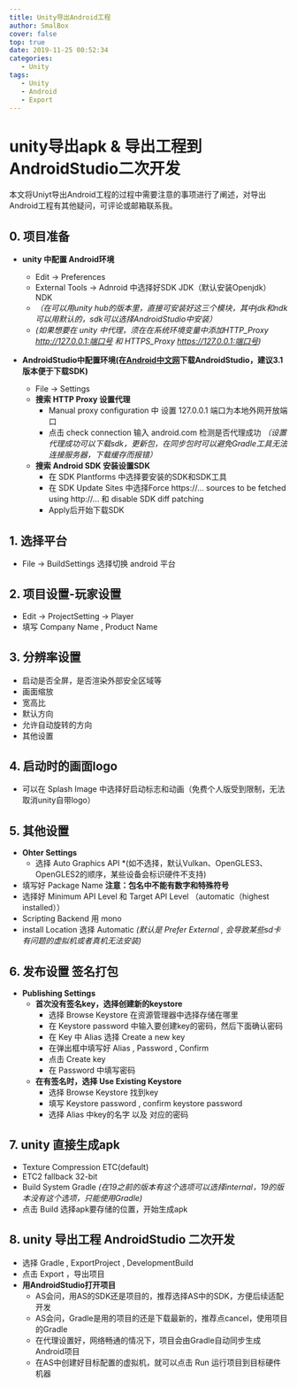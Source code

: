 ```yaml
---
title: Unity导出Android工程
author: SmalBox
cover: false
top: true
date: 2019-11-25 00:52:34
categories:
   - Unity
tags:
   - Unity
   - Android
   - Export
---
```

# unity导出apk & 导出工程到AndroidStudio二次开发

本文将Uniyt导出Android工程的过程中需要注意的事项进行了阐述，对导出Android工程有其他疑问，可评论或邮箱联系我。

## 0. 项目准备
   - **unity 中配置 Android环境**
      - Edit -> Preferences
      - External Tools -> Adnroid 中选择好SDK JDK（默认安装Openjdk） NDK
      - *（在可以用unity hub的版本里，直接可安装好这三个模块，其中jdk和ndk可以用默认的，sdk可以选择AndroidStudio中安装）*
      - *(如果想要在 unity 中代理，须在在系统环境变量中添加HTTP_Proxy http://127.0.0.1:端口号 和 HTTPS_Proxy https://127.0.0.1:端口号)*

   - **AndroidStudio中配置环境(在[Android中文网](https://developer.android.google.cn/)下载AndroidStudio，建议3.1版本便于下载SDK)**
      - File -> Settings
      - **搜索 HTTP Proxy 设置代理**
         - Manual proxy configuration 中 设置 127.0.0.1 端口为本地外网开放端口
         - 点击 check connection 输入 android.com 检测是否代理成功
         *（设置代理成功可以下载sdk，更新包，在同步包时可以避免Gradle工具无法连接服务器，下载缓存而报错）*
      - **搜索 Android SDK 安装设置SDK**
         - 在 SDK Plantforms 中选择要安装的SDK和SDK工具
         - 在 SDK Update Sites 中选择Force https://... sources to be fetched using http://... 和 disable SDK diff patching
         - Apply后开始下载SDK

## 1. 选择平台
   - File -> BuildSettings 选择切换 android 平台

## 2. 项目设置-玩家设置
   - Edit -> ProjectSetting -> Player
   - 填写 Company Name , Product Name

## 3. 分辨率设置
   - 启动是否全屏，是否渲染外部安全区域等
   - 画面缩放
   - 宽高比
   - 默认方向
   - 允许自动旋转的方向
   - 其他设置

## 4. 启动时的画面logo
   - 可以在 Splash Image 中选择好启动标志和动画（免费个人版受到限制，无法取消unity自带logo）

## 5. 其他设置
   - **Ohter Settings**
      - 选择 Auto Graphics API *(如不选择，默认Vulkan、OpenGLES3、OpenGLES2的顺序，某些设备会标识硬件不支持)
   - 填写好 Package Name **注意：包名中不能有数字和特殊符号**
   - 选择好 Minimum API Level 和 Target API Level （automatic（highest installed））
   - Scripting Backend 用 mono
   - install Location 选择 Automatic *(默认是 Prefer External , 会导致某些sd卡有问题的虚拟机或者真机无法安装)*

## 6. 发布设置 签名打包
   - **Publishing Settings**
      - **首次没有签名key，选择创建新的keystore**
         - 选择 Browse Keystore 在资源管理器中选择存储在哪里
         - 在 Keystore password 中输入要创建key的密码，然后下面确认密码
         - 在 Key 中 Alias 选择 Create a new key
         - 在弹出框中填写好 Alias , Password , Confirm 
         - 点击 Create key
         - 在 Password 中填写密码
      - **在有签名时，选择 Use Existing Keystore**
         - 选择 Browse Keystore 找到key
         - 填写 Keystore password , confirm keystore password 
         - 选择 Alias 中key的名字 以及 对应的密码

## 7. unity 直接生成apk
   - Texture Compression ETC(default)
   - ETC2 fallback 32-bit
   - Build System Gradle *(在19之前的版本有这个选项可以选择internal，19的版本没有这个选项，只能使用Gradle)*
   - 点击 Build 选择apk要存储的位置，开始生成apk

## 8. unity 导出工程 AndroidStudio 二次开发
   - 选择 Gradle , ExportProject , DevelopmentBuild
   - 点击 Export ，导出项目
   - **用AndroidStudio打开项目**
      - AS会问，用AS的SDK还是项目的，推荐选择AS中的SDK，方便后续适配开发
      - AS会问，Gradle是用的项目的还是下载最新的，推荐点cancel，使用项目的Gradle
      - 在代理设置好，网络畅通的情况下，项目会由Gradle自动同步生成Android项目
      - 在AS中创建好目标配置的虚拟机，就可以点击 Run 运行项目到目标硬件机器

